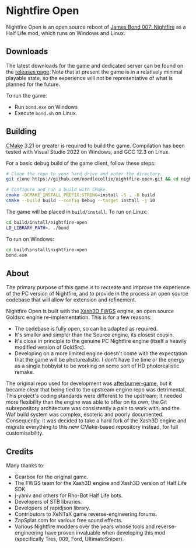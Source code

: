 Nightfire Open
==============

Nightfire Open is an open source reboot of [James Bond 007: Nightfire](https://en.wikipedia.org/wiki/James_Bond_007:_Nightfire) as a Half Life mod, which runs on Windows and Linux.

## Downloads

The latest downloads for the game and dedicated server can be found on the [releases page](https://github.com/noodlecollie/nightfire-open/releases). Note that at present the game is in a relatively minimal playable state, so the experience will not be representative of what is planned for the future.

To run the game:

* Run `bond.exe` on Windows
* Execute `bond.sh` on Linux.

## Building

[CMake](https://cmake.org/download/) 3.21 or greater is required to build the game. Compilation has been tested with Visual Studio 2022 on Windows, and GCC 12.3 on Linux.

For a basic debug build of the game client, follow these steps:

``` bash
# Clone the repo to your hard drive and enter the directory.
git clone https://github.com/noodlecollie/nightfire-open.git && cd nightfire-open

# Configure and run a build with CMake.
cmake -DCMAKE_INSTALL_PREFIX:STRING=install -S . -B build
cmake --build build --config Debug --target install -j 10
```

The game will be placed in `build/install`. To run on Linux:

``` bash
cd build/install/nightfire-open
LD_LIBRARY_PATH=. ./bond
```

To run on Windows:

``` cmd
cd build\install\nightfire-open
bond.exe
```

## About

The primary purpose of this game is to recreate and improve the experience of the PC version of Nightfire, and to provide in the process an open source codebase that will allow for extension and refinement.

Nightfire Open is built with the [Xash3D FWGS](https://github.com/FWGS/xash3d-fwgs) engine, an open source Goldsrc engine re-implementation. This is for a few reasons:

* The codebase is fully open, so can be adapted as required.
* It's smaller and simpler than the Source engine, its closest cousin.
* It's close in principle to the genuine PC Nightfire engine (itself a heavily modified version of GoldSrc).
* Developing on a more limited engine doesn't come with the expectation that the game will be photorealistic. I don't have the time or the energy as a single hobbyist to be working on some sort of HD photorealistic remake.

The original repo used for development was [afterburner-game](https://github.com/noodlecollie/afterburner-game), but it became clear that being tied to the upstream engine repo was detrimental. This project's coding standards were different to the upstream; it needed more flexibility than the engine was able to offer on its own; the Git subrepository architecture was consistently a pain to work with; and the Waf build system was complex, esoteric and poorly documented. Consequently, it was decided to take a hard fork of the Xash3D engine and migrate everything to this new CMake-based repository instead, for full customisability.

## Credits

Many thanks to:

* Gearbox for the original game.
* The FWGS team for the Xash3D engine and Xash3D version of Half Life SDK.
* j-yaniv and others for Rho-Bot Half Life bots.
* Developers of STB libraries.
* Developers of rapidjson library.
* Contributors to XeNTaX game reverse-engineering forums.
* ZapSplat.com for various free sound effects.
* Various Nightfire modders over the years whose tools and reverse-engineering have proven invaluable when developing this mod (specifically Tres, 009, Ford, UltimateSniper).
